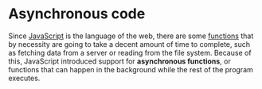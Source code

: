 # Asynchronous code

Since [JavaScript](../basics/javascript.md) is the language of the web, there are some [functions](../basics/js_functions.md) that by necessity are going to take a decent amount of time to complete, such as fetching data from a server or reading from the file system. Because of this, JavaScript introduced support for **asynchronous functions**, or functions that can happen in the background while the rest of the program executes.